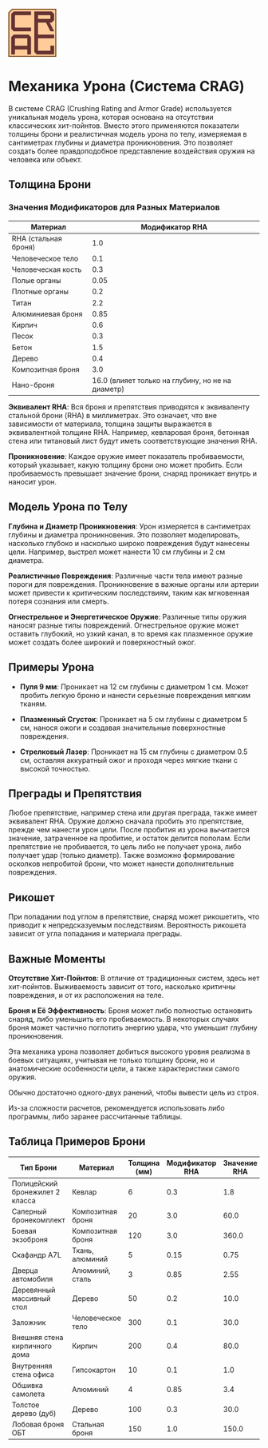 ![CRAG](/assets/crag-logo.png)
# Механика Урона (Система CRAG)

В системе CRAG (Crushing Rating and Armor Grade) используется уникальная модель урона, которая основана на отсутствии классических хит-пойнтов. Вместо этого применяются показатели толщины брони и реалистичная модель урона по телу, измеряемая в сантиметрах глубины и диаметра проникновения. Это позволяет создать более правдоподобное представление воздействия оружия на человека или объект.

## Толщина Брони

### Значения Модификаторов для Разных Материалов

| Материал             | Модификатор RHA                                   |
| -------------------- | ------------------------------------------------- |
| RHA (стальная броня) | 1.0                                               |
| Человеческое тело    | 0.1                                               |
| Человеческая кость   | 0.3                                               |
| Полые органы         | 0.05                                              |
| Плотные органы       | 0.2                                               |
| Титан                | 2.2                                               |
| Алюминиевая броня    | 0.85                                              |
| Кирпич               | 0.6                                               |
| Песок                | 0.3                                               |
| Бетон                | 1.5                                               |
| Дерево               | 0.4                                               |
| Композитная броня    | 3.0                                               |
| Нано-броня           | 16.0 (влияет только на глубину, но не на диаметр) |

**Эквивалент RHA**: Вся броня и препятствия приводятся к эквиваленту стальной брони (RHA) в миллиметрах. Это означает, что вне зависимости от материала, толщина защиты выражается в эквивалентной толщине RHA. Например, кевларовая броня, бетонная стена или титановый лист будут иметь соответствующие значения RHA.

**Проникновение**: Каждое оружие имеет показатель пробиваемости, который указывает, какую толщину брони оно может пробить. Если пробиваемость превышает значение брони, снаряд проникает внутрь и наносит урон.

## Модель Урона по Телу

**Глубина и Диаметр Проникновения**: Урон измеряется в сантиметрах глубины и диаметра проникновения. Это позволяет моделировать, насколько глубоко и насколько широко повреждения будут нанесены цели. Например, выстрел может нанести 10 см глубины и 2 см диаметра.

**Реалистичные Повреждения**: Различные части тела имеют разные пороги для повреждения. Проникновение в важные органы или артерии может привести к критическим последствиям, таким как мгновенная потеря сознания или смерть.

**Огнестрельное и Энергетическое Оружие**: Различные типы оружия наносят разные типы повреждений. Огнестрельное оружие может оставить глубокий, но узкий канал, в то время как плазменное оружие может создать более широкий и поверхностный ожог.

## Примеры Урона

- **Пуля 9 мм**: Проникает на 12 см глубины с диаметром 1 см. Может пробить легкую броню и нанести серьезные повреждения мягким тканям.

- **Плазменный Сгусток**: Проникает на 5 см глубины с диаметром 5 см, нанося ожоги и создавая значительные поверхностные повреждения.

- **Стрелковый Лазер**: Проникает на 15 см глубины с диаметром 0.5 см, оставляя аккуратный ожог и проходя через мягкие ткани с высокой точностью.

## Преграды и Препятствия

Любое препятствие, например стена или другая преграда, также имеет эквивалент RHA. Оружие должно сначала пробить это препятствие, прежде чем нанести урон цели. После пробития из урона вычитается значение, затраченное на пробитие, и остаток делится пополам. Если препятствие не пробивается, то цель либо не получает урона, либо получает удар (только диаметр). Также возможно формирование осколков непробитой брони, что может нанести дополнительные повреждения.

## Рикошет

При попадании под углом в препятствие, снаряд может рикошетить, что приводит к непредсказуемым последствиям. Вероятность рикошета зависит от угла попадания и материала преграды.

## Важные Моменты

**Отсутствие Хит-Пойнтов**: В отличие от традиционных систем, здесь нет хит-пойнтов. Выживаемость зависит от того, насколько критичны повреждения, и от их расположения на теле.

**Броня и Её Эффективность**: Броня может либо полностью остановить снаряд, либо уменьшить его пробиваемость. В некоторых случаях броня может частично поглотить энергию удара, что уменьшит глубину проникновения.

Эта механика урона позволяет добиться высокого уровня реализма в боевых ситуациях, учитывая не только толщину брони, но и анатомические особенности цели, а также характеристики самого оружия.

Обычно достаточно одного-двух ранений, чтобы вывести цель из строя.

Из-за сложности расчетов, рекомендуется использовать либо программы, либо заранее рассчитанные таблицы.

## Таблица Примеров Брони

| Тип Брони                       | Материал          | Толщина (мм) | Модификатор RHA | Значение RHA |
| ------------------------------- | ----------------- | ------------ | --------------- | ------------ |
| Полицейский бронежилет 2 класса | Кевлар            | 6            | 0.3             | 1.8          |
| Саперный бронекомплект          | Композитная броня | 20           | 3.0             | 60.0         |
| Боевая экзоброня                | Композитная броня | 120          | 3.0             | 360.0        |
| Скафандр A7L                    | Ткань, алюминий   | 5            | 0.15            | 0.75         |
| Дверца автомобиля               | Алюминий, сталь   | 3            | 0.85            | 2.55         |
| Деревянный массивный стол       | Дерево            | 50           | 0.2             | 10.0         |
| Заложник                        | Человеческое тело | 300          | 0.1             | 30.0         |
| Внешняя стена кирпичного дома   | Кирпич            | 200          | 0.4             | 80.0         |
| Внутренняя стена офиса          | Гипсокартон       | 10           | 0.1             | 1.0          |
| Обшивка самолета                | Алюминий          | 4            | 0.85            | 3.4          |
| Толстое дерево (дуб)            | Дерево            | 100          | 0.3             | 30.0         |
| Лобовая броня ОБТ               | Стальная броня    | 150          | 1.0             | 150.0        |
